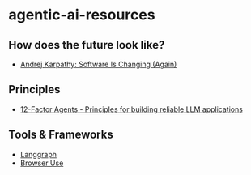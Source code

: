 # agentic-ai-resources

## How does the future look like?
- [Andrej Karpathy: Software Is Changing (Again)](https://www.youtube.com/watch?v=LCEmiRjPEtQ)

## Principles
- [12-Factor Agents - Principles for building reliable LLM applications](https://github.com/humanlayer/12-factor-agents)

## Tools & Frameworks
- [Langgraph](https://langchain-ai.github.io/langgraphjs/)
- [Browser Use](https://browser-use.com/)

